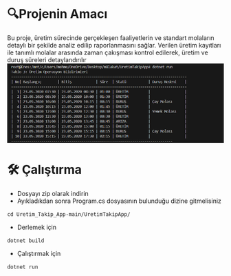 # 🔍Projenin Amacı
Bu proje, üretim sürecinde gerçekleşen faaliyetlerin ve standart molaların detaylı bir şekilde analiz edilip raporlanmasını sağlar. Verilen üretim kayıtları ile tanımlı molalar arasında zaman çakışması kontrol edilerek, üretim ve duruş süreleri detaylandırılır    
![Ekran Görüntüsü](Ekran%20g%C3%B6r%C3%BCnt%C3%BCs%C3%BC%202025-04-19%20124912.png)
# 🛠️ Çalıştırma
+ Dosyayı zip olarak indirin
+ Ayıkladıkdan sonra Program.cs dosyasının bulunduğu dizine gitmelisiniz
```
cd Uretim_Takip_App-main/UretimTakipApp/
```
+ Derlemek için
```
dotnet build
```
+ Çalıştırmak için
```
dotnet run
```
